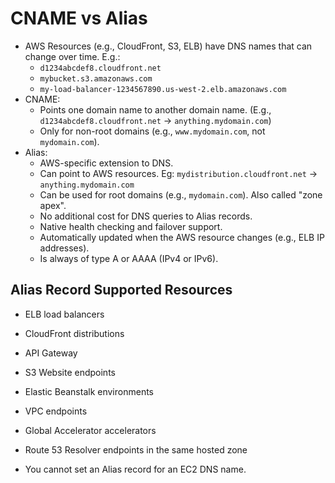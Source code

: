 # CNAME vs Alias

- AWS Resources (e.g., CloudFront, S3, ELB) have DNS names that can change over time. E.g.:
  - `d1234abcdef8.cloudfront.net`
  - `mybucket.s3.amazonaws.com`
  - `my-load-balancer-1234567890.us-west-2.elb.amazonaws.com`
- CNAME:
  - Points one domain name to another domain name. (E.g., `d1234abcdef8.cloudfront.net` -> `anything.mydomain.com`)
  - Only for non-root domains (e.g., `www.mydomain.com`, not `mydomain.com`).
- Alias:
  - AWS-specific extension to DNS.
  - Can point to AWS resources. Eg: `mydistribution.cloudfront.net` -> `anything.mydomain.com`
  - Can be used for root domains (e.g., `mydomain.com`). Also called "zone apex".
  - No additional cost for DNS queries to Alias records.
  - Native health checking and failover support.
  - Automatically updated when the AWS resource changes (e.g., ELB IP addresses).
  - Is always of type A or AAAA (IPv4 or IPv6).

## Alias Record Supported Resources

- ELB load balancers
- CloudFront distributions
- API Gateway
- S3 Website endpoints
- Elastic Beanstalk environments
- VPC endpoints
- Global Accelerator accelerators
- Route 53 Resolver endpoints in the same hosted zone

- You cannot set an Alias record for an EC2 DNS name.
